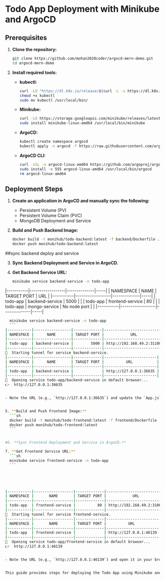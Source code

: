 
# Todo App Deployment with Minikube and ArgoCD

## Prerequisites

1. **Clone the repository:**
    ```sh
    git clone https://github.com/mohan2020coder/argocd-mern-demo.git
    cd argocd-mern-demo
    ```

2. **Install required tools:**

    - **kubectl:**
      ```sh
      curl -LO "https://dl.k8s.io/release/$(curl -L -s https://dl.k8s.io/release/stable.txt)/bin/linux/amd64/kubectl"
      chmod +x kubectl
      sudo mv kubectl /usr/local/bin/
      ```

    - **Minikube:**
      ```sh
      curl -LO https://storage.googleapis.com/minikube/releases/latest/minikube-linux-amd64
      sudo install minikube-linux-amd64 /usr/local/bin/minikube
      ```

    - **ArgoCD:**
      ```sh
      kubectl create namespace argocd
      kubectl apply -n argocd -f https://raw.githubusercontent.com/argoproj/argo-cd/stable/manifests/install.yaml
      ```

    - **ArgoCD CLI:**
      ```sh
      curl -sSL -o argocd-linux-amd64 https://github.com/argoproj/argo-cd/releases/latest/download/argocd-linux-amd64
      sudo install -m 555 argocd-linux-amd64 /usr/local/bin/argocd
      rm argocd-linux-amd64
      ```


## Deployment Steps

1. **Create an application in ArgoCD and manually sync the following:**
    - Persistent Volume (PV)
    - Persistent Volume Claim (PVC)
    - MongoDB Deployment and Service


2. **Build and Push Backend Image:**
    ```sh
    docker build -t monihub/todo-backend:latest -f backend/Dockerfile .
    docker push monihub/todo-backend:latest


##sync backend deploy and service

3. **Sync Backend Deployment and Service in ArgoCD.**

4. **Get Backend Service URL:**
    ```sh
    minikube service backend-service -n todo-app
    ```
|-----------|------------------|--------------|-----|
| NAMESPACE |       NAME       | TARGET PORT  | URL |
|-----------|------------------|--------------|-----|
| todo-app  | backend-service  |         5000 |     |
| todo-app  | frontend-service |           80 |     |
| todo-app  | mongo-service    | No node port |     |
|-----------|------------------|--------------|-----|


  ```sh
    minikube service backend-service -n todo-app
    ```
|-----------|-----------------|-------------|---------------------------|
| NAMESPACE |      NAME       | TARGET PORT |            URL            |
|-----------|-----------------|-------------|---------------------------|
| todo-app  | backend-service |        5000 | http://192.168.49.2:31100 |
|-----------|-----------------|-------------|---------------------------|
🏃  Starting tunnel for service backend-service.
|-----------|-----------------|-------------|------------------------|
| NAMESPACE |      NAME       | TARGET PORT |          URL           |
|-----------|-----------------|-------------|------------------------|
| todo-app  | backend-service |             | http://127.0.0.1:36635 |
|-----------|-----------------|-------------|------------------------|
🎉  Opening service todo-app/backend-service in default browser...
👉  http://127.0.0.1:36635


 - Note the URL (e.g., `http://127.0.0.1:36635`) and update the `App.js` file in the frontend project with this URL.


5. **Build and Push Frontend Image:**
    ```sh
    docker build -t monihub/todo-frontend:latest -f frontend/Dockerfile .
    docker push monihub/todo-frontend:latest
    ```


#6. **Sync Frontend Deployment and Service in ArgoCD.**

7. **Get Frontend Service URL:**
    ```sh
    minikube service frontend-service -n todo-app
    ```

   



|-----------|------------------|-------------|---------------------------|
| NAMESPACE |       NAME       | TARGET PORT |            URL            |
|-----------|------------------|-------------|---------------------------|
| todo-app  | frontend-service |          80 | http://192.168.49.2:31000 |
|-----------|------------------|-------------|---------------------------|
🏃  Starting tunnel for service frontend-service.
|-----------|------------------|-------------|------------------------|
| NAMESPACE |       NAME       | TARGET PORT |          URL           |
|-----------|------------------|-------------|------------------------|
| todo-app  | frontend-service |             | http://127.0.0.1:46139 |
|-----------|------------------|-------------|------------------------|
🎉  Opening service todo-app/frontend-service in default browser...
👉  http://127.0.0.1:46139


 - Note the URL (e.g., `http://127.0.0.1:46139`) and open it in your browser.


 This guide provides steps for deploying the Todo App using Minikube and ArgoCD, including building Docker images, syncing services, and accessing the application.